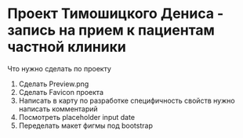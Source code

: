<h1>Проект Тимошицкого Дениса - запись на прием к пациентам частной клиники</h1>
<p>Что нужно сделать по проекту</p>
<ol>
<li>Сделать Preview.png</li>
<li>Сделать Favicon проекта</li>
<li>Написать в карту по разработке специфичность свойств нужно написать комментарий</li>
<li>Посмотреть placeholder input date</li>
<li>Переделать макет фигмы под bootstrap</li>
</ol>
